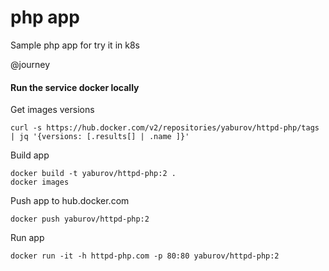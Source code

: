 # php app
Sample php app for try it in k8s

@journey

#### Run the service docker locally

Get images versions
```shell
curl -s https://hub.docker.com/v2/repositories/yaburov/httpd-php/tags | jq '{versions: [.results[] | .name ]}'
```

Build app
```shell
docker build -t yaburov/httpd-php:2 .
docker images
```
Push app to hub.docker.com
```shell
docker push yaburov/httpd-php:2
```

Run app
```shell
docker run -it -h httpd-php.com -p 80:80 yaburov/httpd-php:2 
```

